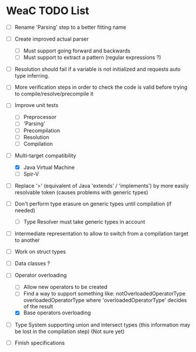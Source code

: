 WeaC TODO List
===
- [ ] Rename 'Parsing' step to a better fitting name

- [ ] Create improved actual parser
    - [ ] Must support going forward and backwards
    - [ ] Must support to extract a pattern (regular expressions ?)

- [ ] Resolution should fail if a variable is not initialized and requests auto type inferring.

- [ ] More verification steps in order to check the code is valid before trying to compile/resolve/precompile it

- [ ] Improve unit tests
    - [ ] Preprocessor
    - [ ] 'Parsing'
    - [ ] Precompilation
    - [ ] Resolution
    - [ ] Compilation

- [ ] Multi-target compatibility
    - [x] Java Virtual Machine
    - [ ] Spir-V

- [ ] Replace '>' (equivalent of Java 'extends' / 'implements') by more easily resolvable token (causes problems with generic types)

- [ ] Don't perform type erasure on generic types until compilation (if needed)
    - [ ] Type Resolver must take generic types in account

- [ ] Intermediate representation to allow to switch from a compilation target to another

- [ ] Work on struct types

- [ ] Data classes ?

- [ ] Operator overloading
    - [ ] Allow new operators to be created
    - [ ] Find a way to support something like: notOverloadedOperatorType <operator> overloadedOperatorType where 'overloadedOperatorType' decides of the result
    - [x] Base operators overloading

- [ ] Type System supporting union and intersect types (this information may be lost in the compilation step) (Not sure yet)

- [ ] Finish specifications